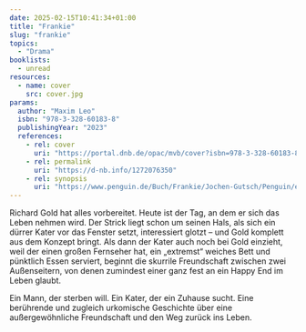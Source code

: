 ```yaml
---
date: 2025-02-15T10:41:34+01:00
title: "Frankie"
slug: "frankie"
topics:
  - "Drama"
booklists:
  - unread
resources:
  - name: cover
    src: cover.jpg
params:
  author: "Maxim Leo"
  isbn: "978-3-328-60183-8"
  publishingYear: "2023"
  references:
    - rel: cover
      uri: "https://portal.dnb.de/opac/mvb/cover?isbn=978-3-328-60183-8"
    - rel: permalink
      uri: "https://d-nb.info/1272076350"
    - rel: synopsis
      uri: "https://www.penguin.de/Buch/Frankie/Jochen-Gutsch/Penguin/e585913.rhd"
---
```


Richard Gold hat alles vorbereitet. Heute ist der Tag, an dem er sich das Leben 
nehmen wird. Der Strick liegt schon um seinen Hals, als sich ein dürrer Kater 
vor das Fenster setzt, interessiert glotzt – und Gold komplett aus dem Konzept 
bringt. Als dann der Kater auch noch bei Gold einzieht, weil der einen großen 
Fernseher hat, ein „extremst“ weiches Bett und pünktlich Essen serviert, beginnt 
die skurrile Freundschaft zwischen zwei Außenseitern, von denen zumindest einer 
ganz fest an ein Happy End im Leben glaubt.

Ein Mann, der sterben will. Ein Kater, der ein Zuhause sucht. Eine berührende 
und zugleich urkomische Geschichte über eine außergewöhnliche Freundschaft und 
den Weg zurück ins Leben.